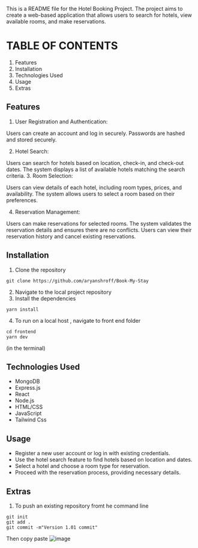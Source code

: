 This is a README file for the Hotel Booking Project. The project aims to create a web-based application that allows users to search for hotels, view available rooms, and make reservations.

# TABLE OF CONTENTS
1. Features
2. Installation
3. Technologies Used
4. Usage
4. Extras

## Features

1. User Registration and Authentication:

Users can create an account and log in securely.
Passwords are hashed and stored securely.

2. Hotel Search:

Users can search for hotels based on location, check-in, and check-out dates.
The system displays a list of available hotels matching the search criteria. 3. Room Selection:

Users can view details of each hotel, including room types, prices, and availability.
The system allows users to select a room based on their preferences.

4. Reservation Management:

Users can make reservations for selected rooms.
The system validates the reservation details and ensures there are no conflicts.
Users can view their reservation history and cancel existing reservations.

## Installation
1. Clone the repository
```
git clone https://github.com/aryanshroff/Book-My-Stay
```

2. Navigate to the local project repository
3. Install the dependencies
```
yarn install
```
4. To run on a local host , navigate to front end folder
```
cd frontend
yarn dev
```
(in the terminal)



## Technologies Used
- MongoDB
- Express.js
- React
- Node.js
- HTML/CSS
- JavaScript
- Tailwind Css

## Usage

- Register a new user account or log in with existing credentials.
- Use the hotel search feature to find hotels based on location and dates.
- Select a hotel and choose a room type for reservation.
- Proceed with the reservation process, providing necessary details.


## Extras
1. To push an existing repository fromt he command line
```
git init
git add .
git commit -m"Version 1.01 commit"
```
Then copy paste 
![image](https://github.com/aryanshroff/Book-My-Stay/assets/91611545/317a11b7-be09-4066-a32f-2bc955a734fb)




